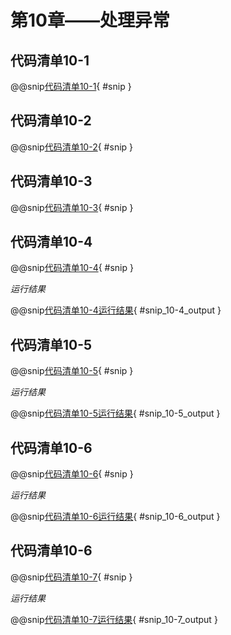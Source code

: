 # 第10章——处理异常

## 代码清单10-1

@@snip[代码清单10-1](../../main/scala/chapter10/Throw.scala){ #snip }

## 代码清单10-2

@@snip[代码清单10-2](../../main/scala/chapter10/JavaThreadSleep.java){ #snip }

## 代码清单10-3

@@snip[代码清单10-3](../../main/scala/chapter10/Tax.scala){ #snip }

## 代码清单10-4

@@snip[代码清单10-4](../../main/scala/chapter10/ExceptionHandling.scala){ #snip }

*运行结果*

@@snip[代码清单10-4运行结果](../../main/scala/chapter10/shoutput/RunExceptionHandling.output){ #snip_10-4_output }

## 代码清单10-5

@@snip[代码清单10-5](../../main/scala/chapter10/CatchAll.scala){ #snip }

*运行结果*

@@snip[代码清单10-5运行结果](../../main/scala/chapter10/shoutput/RunCatchAll.output){ #snip_10-5_output }

## 代码清单10-6

@@snip[代码清单10-6](../../main/scala/chapter10/JavaCatchOrder.java){ #snip }

*运行结果*

@@snip[代码清单10-6运行结果](../../main/scala/chapter10/compileroutput/JavaCatchOrder.output){ #snip_10-6_output }

## 代码清单10-6

@@snip[代码清单10-7](../../main/scala/chapter10/CatchOrder.scala){ #snip }

*运行结果*

@@snip[代码清单10-7运行结果](../../main/scala/chapter10/shoutput/RunCatchOrder.output){ #snip_10-7_output }